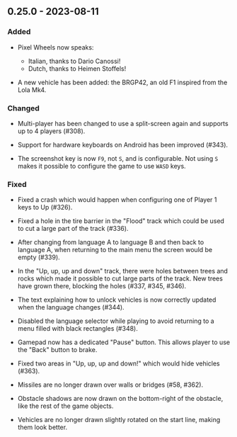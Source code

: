 ## 0.25.0 - 2023-08-11

### Added

- Pixel Wheels now speaks:
    - Italian, thanks to Dario Canossi!
    - Dutch, thanks to Heimen Stoffels!

- A new vehicle has been added: the BRGP42, an old F1 inspired from the Lola Mk4.

### Changed

- Multi-player has been changed to use a split-screen again and supports up to 4 players (#308).

- Support for hardware keyboards on Android has been improved (#343).

- The screenshot key is now `F9`, not `S`, and is configurable. Not using `S` makes it possible to configure the game to use `WASD` keys.

### Fixed

- Fixed a crash which would happen when configuring one of Player 1 keys to Up (#326).

- Fixed a hole in the tire barrier in the "Flood" track which could be used to cut a large part of the track (#336).

- After changing from language A to language B and then back to language A, when returning to the main menu the screen would be empty (#339).

- In the "Up, up, up and down" track, there were holes between trees and rocks which made it possible to cut large parts of the track. New trees have grown there, blocking the holes (#337, #345, #346).

- The text explaining how to unlock vehicles is now correctly updated when the language changes (#344).

- Disabled the language selector while playing to avoid returning to a menu filled with black rectangles (#348).

- Gamepad now has a dedicated "Pause" button. This allows player to use the "Back" button to brake.

- Fixed two areas in "Up, up, up and down!" which would hide vehicles (#363).

- Missiles are no longer drawn over walls or bridges (#58, #362).

- Obstacle shadows are now drawn on the bottom-right of the obstacle, like the rest of the game objects.

- Vehicles are no longer drawn slightly rotated on the start line, making them look better.

